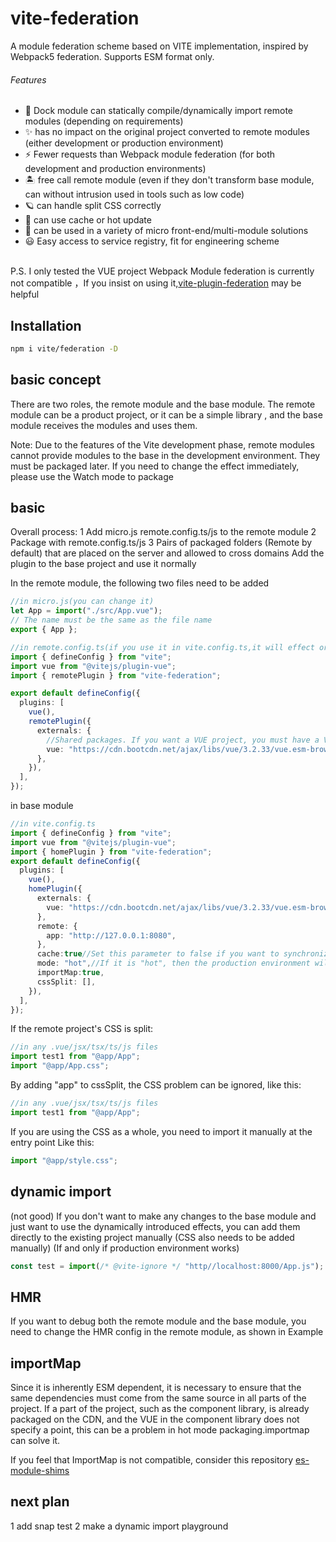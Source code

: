 # vite-federation

A module federation scheme based on VITE implementation, inspired by Webpack5 federation. Supports ESM format only.

###### Features

- 💚 Dock module can statically compile/dynamically import remote modules (depending on requirements)
- ✨ has no impact on the original project converted to remote modules (either development or production environment)
- ⚡️ Fewer requests than Webpack module federation (for both development and production environments)
- 🏝 free call remote module (even if they don't transform base module, can without intrusion used in tools such as low code)
- 🪐 can handle split CSS correctly
- 🦾 can use cache or hot update
- 🌈 can be used in a variety of micro front-end/multi-module solutions
- 😃 Easy access to service registry, fit for engineering scheme

<br>
P.S. I only tested the VUE project
Webpack Module federation is currently not compatible ，If you insist on using it,<a href="https://github.com/originjs/vite-plugin-federation">vite-plugin-federation</a> may be helpful
<br>

## Installation

```bash
npm i vite/federation -D
```

## basic concept

There are two roles, the remote module and the base module. The remote module can be a product project, or it can be a simple library , and the base module receives the modules and uses them.

Note: Due to the features of the Vite development phase, remote modules cannot provide modules to the base in the development environment. They must be packaged later. If you need to change the effect immediately, please use the Watch mode to package

## basic

Overall process: 1 Add micro.js remote.config.ts/js to the remote module
2 Package with remote.config.ts/js
3 Pairs of packaged folders (Remote by default) that are placed on the server and allowed to cross domains
Add the plugin to the base project and use it normally

In the remote module, the following two files need to be added

```ts
//in micro.js(you can change it)
let App = import("./src/App.vue");
// The name must be the same as the file name
export { App };
```

```ts
//in remote.config.ts(if you use it in vite.config.ts,it will effect origin project bundling )
import { defineConfig } from "vite";
import vue from "@vitejs/plugin-vue";
import { remotePlugin } from "vite-federation";

export default defineConfig({
  plugins: [
    vue(),
    remotePlugin({
      externals: {
        //Shared packages. If you want a VUE project, you must have a VUE in it. If you want to test only locally, you can use a UUID
        vue: "https://cdn.bootcdn.net/ajax/libs/vue/3.2.33/vue.esm-browser.js", //cdn url
      },
    }),
  ],
});
```

in base module

```ts
//in vite.config.ts
import { defineConfig } from "vite";
import vue from "@vitejs/plugin-vue";
import { homePlugin } from "vite-federation";
export default defineConfig({
  plugins: [
    vue(),
    homePlugin({
      externals: {
        vue: "https://cdn.bootcdn.net/ajax/libs/vue/3.2.33/vue.esm-browser.js",//be the same with remoteModule
      },
      remote: {
        app: "http://127.0.0.1:8080",
      },
      cache:true//Set this parameter to false if you want to synchronize the remote module observations
      mode: "hot",//If it is "hot", then the production environment will pack the same effect as the module federation, otherwise("cold") it will be the same as a normal project
      importMap:true,
      cssSplit: [],
    }),
  ],
});

```

If the remote project's CSS is split:

```ts
//in any .vue/jsx/tsx/ts/js files
import test1 from "@app/App";
import "@app/App.css";
```

By adding "app" to cssSplit, the CSS problem can be ignored, like this:

```ts
//in any .vue/jsx/tsx/ts/js files
import test1 from "@app/App";
```

If you are using the CSS as a whole, you need to import it manually at the entry point
Like this:

```ts
import "@app/style.css";
```

## dynamic import

(not good)
If you don't want to make any changes to the base module and just want to use the dynamically introduced effects, you can add them directly to the existing project manually (CSS also needs to be added manually)
(If and only if production environment works)

```ts
const test = import(/* @vite-ignore */ "http//localhost:8000/App.js");
```

## HMR

If you want to debug both the remote module and the base module, you need to change the HMR config in the remote module, as shown in Example

## importMap

Since it is inherently ESM dependent, it is necessary to ensure that the same dependencies must come from the same source in all parts of the project. If a part of the project, such as the component library, is already packaged on the CDN, and the VUE in the component library does not specify a point, this can be a problem in hot mode packaging.importmap can solve it.

If you feel that ImportMap is not compatible, consider this repository <a href="https://github.com/guybedford/es-module-shims">es-module-shims</a>


## next plan 
1 add snap test
2 make a dynamic import playground